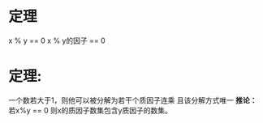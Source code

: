 
# 定理
x % y == 0
x % y的因子 == 0

# 定理:
一个数若大于1，则他可以被分解为若干个质因子连乘
且该分解方式唯一
**推论：**
若x%y == 0
则x的质因子数集包含y质因子的数集。

